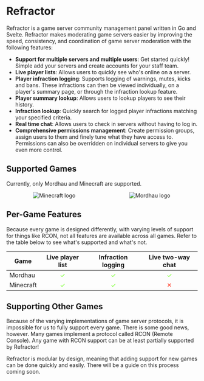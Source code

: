 # Refractor

Refractor is a game server community management panel written in Go and Svelte. Refractor makes moderating game servers easier by improving the speed, consistency, and coordination of game server moderation with the following features:

-   **Support for multiple servers and multiple users**: Get started quickly! Simple add your servers and create accounts for your staff team.
-   **Live player lists**: Allows users to quickly see who's online on a server.
-   **Player infraction logging**: Supports logging of warnings, mutes, kicks and bans. These infractions can then be viewed individually, on a player's summary page, or through the infraction lookup feature.
-   **Player summary lookup**: Allows users to lookup players to see their history.
-   **Infraction lookup**: Quickly search for logged player infractions matching your specified criteria.
-   **Real time chat**: Allows users to check in servers without having to log in.
-   **Comprehensive permissions management**: Create permission groups, assign users to them and finely tune what they have access to. Permissions can also be overridden on individual servers to give you even more control.

## Supported Games

Currently, only Mordhau and Minecraft are supported.

<div class="game-images">
    <img src="https://www.minecraft.net/etc.clientlibs/minecraft/clientlibs/main/resources/img/header/Minecraft_Core-Logo.png" alt="Minecraft logo" />
    <img src="https://mordhau.com/static/img/mordhau.59ce5187cf5a.png" alt="Mordhau logo" />
</div>

<style>
    .game-images {
        display: grid;
        grid-template-columns: 1fr 1fr;
        place-items: center;
    }

    .game-images img {
        max-height: 100px;
        width: auto;
    }
</style>

## Per-Game Features

Because every game is designed differently, with varying levels of support for things like RCON, not all features are available across all games. Refer to the table below to see what's supported and what's not.

| Game      | Live player list      | Infraction logging    | Live two-way chat     |
| --------- | --------------------- | --------------------- | --------------------- |
| Mordhau   | <span class="check"/> | <span class="check"/> | <span class="check"/> |
| Minecraft | <span class="check"/> | <span class="check"/> | <span class="x"/>     |

<style>
    span.check::after {
        display: inline-block;
        width: 100%;
        text-align: center;
        content: "✓";
        color: #74ff29;
    }

    span.x::after {
        display: inline-block;
        width: 100%;
        text-align: center;
        content: "✕";
        color: #ff3e29;
    }
</style>

## Supporting Other Games

Because of the varying implementations of game server protocols, it is impossible for us to fully support every game. There is some good news, however. Many games implement a protocol called RCON (Remote Console). Any game with RCON support can be at least partially supported by Refractor!

Refractor is modular by design, meaning that adding support for new games can be done quickly and easily. There will be a guide on this process coming soon.
